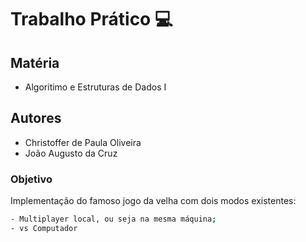 # Trabalho Prático :computer:
## Matéria
- Algoritimo e Estruturas de Dados I

## Autores
- Christoffer de Paula Oliveira
- João Augusto da Cruz

### Objetivo
Implementação do famoso jogo da velha com dois modos existentes: 

```sh
- Multiplayer local, ou seja na mesma máquina;
- vs Computador
```